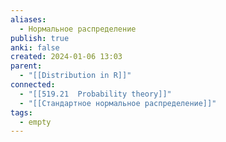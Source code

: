 ```yaml
---
aliases:
  - Нормальное распределение
publish: true
anki: false
created: 2024-01-06 13:03
parent:
  - "[[Distribution in R]]"
connected:
  - "[[519.21  Probability theory]]"
  - "[[Стандартное нормальное распределение]]"
tags:
  - empty
---
```
















